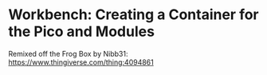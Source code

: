 # Workbench: Creating a Container for the Pico and Modules

Remixed off the Frog Box by Nibb31: https://www.thingiverse.com/thing:4094861  
